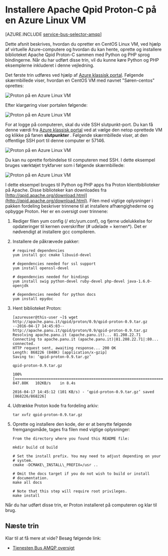 <properties 
    pageTitle="Hvordan du installerer Apache Qpid Proton-C på en Linux VM | Microsoft Azure"
    description="Sådan oprettes en CentOS Linux VM, ved hjælp af virtuelle Azure-computere og hvordan du kan oprette og installere Apache Qpid Proton-C-bibliotek."
    services="service-bus"
    documentationCenter="na"
    authors="sethmanheim"
    manager="timlt"
    editor="" /> 
<tags 
    ms.service="service-bus"
    ms.devlang="na"
    ms.topic="article"
    ms.tgt_pltfrm="na"
    ms.workload="na"
    ms.date="09/29/2016"
    ms.author="sethm" />

# <a name="install-apache-qpid-proton-c-on-an-azure-linux-vm"></a>Installere Apache Qpid Proton-C på en Azure Linux VM

[AZURE.INCLUDE [service-bus-selector-amqp](../../includes/service-bus-selector-amqp.md)]

Dette afsnit beskrives, hvordan du opretter en CentOS Linux VM, ved hjælp af virtuelle Azure-computere og hvordan du kan hente, oprette og installere biblioteket Apache Qpid Proton-C sammen med Python og PHP sprog bindingerne. Når du har udført disse trin, vil du kunne køre Python og PHP eksemplerne inkluderet i denne vejledning.

Det første trin udføres ved hjælp af [Azure klassisk portal][]. Følgende skærmbillede viser, hvordan en CentOS VM med navnet "Søren-centos" oprettes:

![Proton på en Azure Linux VM][0]

Efter klargøring viser portalen følgende:

![Proton på en Azure Linux VM][1]

For at logge på computeren, skal du vide SSH slutpunkt-port. Du kan få denne værdi fra [Azure klassisk portal][] ved at vælge den netop oprettede VM og klikke på fanen **slutpunkter** . Følgende skærmbillede viser, at den offentlige SSH port til denne computer er 57146.

![Proton på en Azure Linux VM][2]

Du kan nu oprette forbindelse til computeren med SSH. I dette eksempel bruges værktøjet trykfarver som i følgende skærmbillede:

![Proton på en Azure Linux VM][3]

I dette eksempel bruges til Python og PHP apps fra Proton klientbiblioteker på Apache. Disse biblioteker kan downloades fra [http://qpid.apache.org/download.html](http://qpid.apache.org/download.html). Filen med vigtige oplysninger i pakken fordeling beskriver trinnene til at installere afhængighederne og opbygge Proton. Her er en oversigt over trinnene:

1.  Rediger filen yum config (/ etc/yum.conf), og fjerne udelukkelse for opdateringer til kernen overskrifter (\# udelade = kernen\*). Det er nødvendigt at installere gcc compileren.

2.  Installere de påkrævede pakker:

    ```
    # required dependencies 
    yum install gcc cmake libuuid-devel
    
    # dependencies needed for ssl support
    yum install openssl-devel
    
    # dependencies needed for bindings
    yum install swig python-devel ruby-devel php-devel java-1.6.0-openjdk
    
    # dependencies needed for python docs
    yum install epydoc
    ```

1.  Hent biblioteket Proton:

    ```
    [azureuser@this-user ~]$ wget http://apache.panu.it/qpid/proton/0.9/qpid-proton-0.9.tar.gz
    --2016-04-17 14:45:03--  http://apache.panu.it/qpid/proton/0.9/qpid-proton-0.9.tar.gz
    Resolving apache.panu.it (apache.panu.it)... 81.208.22.71
    Connecting to apache.panu.it (apache.panu.it)|81.208.22.71|:80... connected.
    HTTP request sent, awaiting response... 200 OK
    Length: 868226 (848K) [application/x-gzip]
    Saving to: ‘qpid-proton-0.9.tar.gz’
    
    qpid-proton-0.9.tar.gz                               
    
    100%[====================================================================================================================>] 847.88K   102KB/s    in 8.4s    
    
    2016-04-17 14:45:12 (101 KB/s) - ‘qpid-proton-0.9.tar.gz’ saved [868226/868226]
    ```

1.  Udtrække Proton kode fra fordeling arkiv:

    ```
    tar xvfz qpid-proton-0.9.tar.gz
    ```

1.  Oprette og installere den kode, der er at benytte følgende fremgangsmåde, tages fra filen med vigtige oplysninger:

    ```
    From the directory where you found this README file:    
    
    mkdir build cd build
            
    # Set the install prefix. You may need to adjust depending on your      
    # system.       
    cmake -DCMAKE\_INSTALL\_PREFIX=/usr ..
            
    # Omit the docs target if you do not wish to build or install       
    # documentation.        
    make all docs
            
    # Note that this step will require root privileges.     
    make install
    ```

Når du har udført disse trin, er Proton installeret på computeren og klar til brug.

## <a name="next-steps"></a>Næste trin

Klar til at få mere at vide? Besøg følgende link:

- [Tjenesten Bus AMQP oversigt][]

[Tjenesten Bus AMQP oversigt]: service-bus-amqp-overview.md
[0]: ./media/service-bus-amqp-apache/amqp-apache-1.png
[1]: ./media/service-bus-amqp-apache/amqp-apache-2.png
[2]: ./media/service-bus-amqp-apache/amqp-apache-3.png
[3]: ./media/service-bus-amqp-apache/amqp-apache-4.png

[Azure klassisk portal]: http://manage.windowsazure.com


